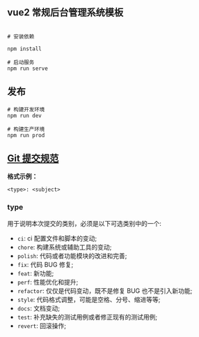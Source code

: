 ## vue2 常规后台管理系统模板

```shell script

# 安装依赖

npm install

# 启动服务
npm run serve
```

## 发布

```shell script
# 构建开发环境
npm run dev

# 构建生产环境
npm run prod
```

## [Git 提交规范](https://npmmirror.com/package/dh-scm/v/0.1.26)

**格式示例：**

```
<type>: <subject>
```

### type

用于说明本次提交的类别，必须是以下可选类别中的一个:

- `ci`: ci 配置文件和脚本的变动;
- `chore`: 构建系统或辅助工具的变动;
- `polish`: 代码或者功能模块的改进和完善;
- `fix`: 代码 BUG 修复;
- `feat`: 新功能;
- `perf`: 性能优化和提升;
- `refactor`: 仅仅是代码变动，既不是修复 BUG 也不是引入新功能;
- `style`: 代码格式调整，可能是空格、分号、缩进等等;
- `docs`: 文档变动;
- `test`: 补充缺失的测试用例或者修正现有的测试用例;
- `revert`: 回滚操作;
